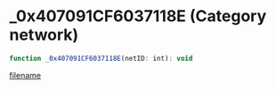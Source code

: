 # _0x407091CF6037118E (Category network)

```js
function _0x407091CF6037118E(netID: int): void
```

[filename](_0x407091CF6037118E_m.md ':include')